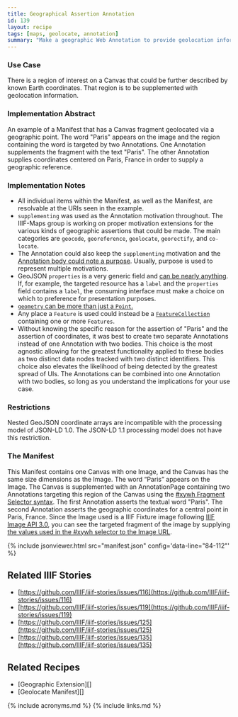 ```yaml
---
title: Geographical Assertion Annotation 
id: 139
layout: recipe
tags: [maps, geolocate, annotation]
summary: "Make a geographic Web Annotation to provide geolocation information about a fragment of a Canvas."
---
```


### Use Case 
There is a region of interest on a Canvas that could be further described by known Earth coordinates.  That region is to be supplemented with geolocation information.

### Implementation Abstract
An example of a Manifest that has a Canvas fragment geolocated via a geographic point.  The word "Paris" appears on the image and the region containing the word is targeted by two Annotations.  One Annotation supplements the fragment with the text "Paris".  The other Annotation supplies coordinates centered on Paris, France in order to supply a geographic reference.

### Implementation Notes
* All individual items within the Manifest, as well as the Manifest, are resolvable at the URIs seen in the example.  
* `supplementing` was used as the Annotation motivation throughout. The IIIF-Maps group is working on proper motivation extensions for the various kinds of geographic assertions that could be made.  The main categories are `geocode`, `georeference`, `geolocate`, `georectify`, and `co-locate`.
* The Annotation could also keep the `supplementing` motivation and the [Annotation body could note a purpose](https://www.w3.org/TR/annotation-model/#purpose-for-external-web-resources).  Usually, purpose is used to represent multiple motivations.  
* GeoJSON `properties` is a very generic field and [can be nearly anything](https://tools.ietf.org/html/rfc7946#section-3.2).  If, for example, the targeted resource has a `label` and the `properties` field contains a `label`, the consuming interface must make a choice on which to preference for presentation purposes.
* [`geometry` can be more than just a `Point`.](https://tools.ietf.org/html/rfc7946#section-3.1)
* Any place a `Feature` is used could instead be a [`FeatureCollection`](geocollection.json) containing one or more `Features`.
* Without knowing the specific reason for the assertion of "Paris" and the assertion of coordinates, it was best to create two separate Annotations instead of one Annotation with two bodies.  This choice is the most agnostic allowing for the greatest functionality applied to these bodies as two distinct data nodes tracked with two distinct identifiers.  This choice also elevates the likelihood of being detected by the greatest spread of UIs.  The Annotations can be combined into one Annotation with two bodies, so long as you understand the implications for your use case.  

### Restrictions
Nested GeoJSON coordinate arrays are incompatible with the processing model of JSON-LD 1.0. The JSON-LD 1.1 processing model does not have this restriction.

### The Manifest
This Manifest contains one Canvas with one Image, and the Canvas has the same size dimensions as the Image.  The word “Paris” appears on the Image.  The Canvas is supplemented with an AnnotationPage containing two Annotations targeting this region of the Canvas using the [#xywh Fragment Selector syntax](https://www.w3.org/TR/annotation-model/#fragment-selector).  The first Annotation asserts the textual word "Paris".  The second Annotation asserts the geographic coordinates for a central point in Paris, France.  Since the Image used is a IIIF Fixture image following [IIIF Image API 3.0](https://iiif.io/api/image/3.0/), you can see the targeted fragment of the image by supplying [the values used in the #xywh selector to the Image URL](https://iiif.io/api/image/3.0/example/reference/59d09e6773341f28ea166e9f3c1e674f-gallica_ark_12148_bpt6k1526005v_f20/1300,3370,250,100/max/0/default.jpg). 

{% include jsonviewer.html src="manifest.json" config='data-line="84-112"' %}

## Related IIIF Stories
* [https://github.com/IIIF/iiif-stories/issues/116](https://github.com/IIIF/iiif-stories/issues/116)
* [https://github.com/IIIF/iiif-stories/issues/119](https://github.com/IIIF/iiif-stories/issues/119)
* [https://github.com/IIIF/iiif-stories/issues/125](https://github.com/IIIF/iiif-stories/issues/125)
* [https://github.com/IIIF/iiif-stories/issues/135](https://github.com/IIIF/iiif-stories/issues/135)

## Related Recipes
* [Geographic Extension][]
* [Geolocate Manifest][]

{% include acronyms.md %}
{% include links.md %}
